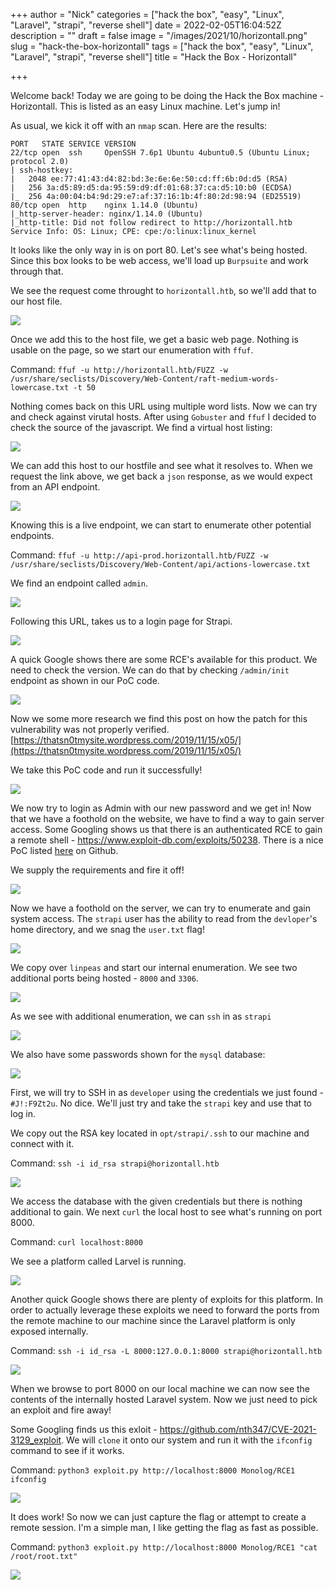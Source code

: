 +++
author = "Nick"
categories = ["hack the box", "easy", "Linux", "Laravel", "strapi", "reverse shell"]
date = 2022-02-05T16:04:52Z
description = ""
draft = false
image = "/images/2021/10/horizontall.png"
slug = "hack-the-box-horizontall"
tags = ["hack the box", "easy", "Linux", "Laravel", "strapi", "reverse shell"]
title = "Hack the Box - Horizontall"

+++


Welcome back! Today we are going to be doing the Hack the Box machine - Horizontall. This is listed as an easy Linux machine. Let's jump in!

As usual, we kick it off with an `nmap` scan. Here are the results:

```
PORT   STATE SERVICE VERSION
22/tcp open  ssh     OpenSSH 7.6p1 Ubuntu 4ubuntu0.5 (Ubuntu Linux; protocol 2.0)
| ssh-hostkey: 
|   2048 ee:77:41:43:d4:82:bd:3e:6e:6e:50:cd:ff:6b:0d:d5 (RSA)
|   256 3a:d5:89:d5:da:95:59:d9:df:01:68:37:ca:d5:10:b0 (ECDSA)
|_  256 4a:00:04:b4:9d:29:e7:af:37:16:1b:4f:80:2d:98:94 (ED25519)
80/tcp open  http    nginx 1.14.0 (Ubuntu)
|_http-server-header: nginx/1.14.0 (Ubuntu)
|_http-title: Did not follow redirect to http://horizontall.htb
Service Info: OS: Linux; CPE: cpe:/o:linux:linux_kernel
```

It looks like the only way in is on port 80. Let's see what's being hosted. Since this box looks to be web access, we'll load up `Burpsuite` and work through that.

We see the request come throught to ``horizontall.htb``, so we'll add that to our host file.

![](/images/2021/10/image.png)

Once we add this to the host file, we get a basic web page. Nothing is usable on the page, so we start our enumeration with `ffuf`.

Command:
`ffuf -u http://horizontall.htb/FUZZ -w /usr/share/seclists/Discovery/Web-Content/raft-medium-words-lowercase.txt -t 50`

Nothing comes back on this URL using multiple word lists. Now we can try and check against virutal hosts. After using `Gobuster` and `ffuf` I decided to check the source of the javascript. We find a virtual host listing:

![](/images/2021/10/image-1.png)

We can add this host to our hostfile and see what it resolves to. When we request the link above, we get back a `json` response, as we would expect from an API endpoint.

![](/images/2021/10/image-2.png)

Knowing this is a live endpoint, we can start to enumerate other potential endpoints.

Command:
`ffuf -u http://api-prod.horizontall.htb/FUZZ -w /usr/share/seclists/Discovery/Web-Content/api/actions-lowercase.txt`

We find an endpoint called `admin`.

![](/images/2021/10/image-3.png)

Following this URL, takes us to a login page for Strapi.

![](/images/2021/10/image-4.png)

A quick Google shows there are some RCE's available for this product. We need to check the version. We can do that by checking `/admin/init` endpoint as shown in our PoC code.

![](/images/2021/10/image-6.png)

Now we some more research we find this post  on how the patch for this vulnerability was not properly verified. [https://thatsn0tmysite.wordpress.com/2019/11/15/x05/](https://thatsn0tmysite.wordpress.com/2019/11/15/x05/)

We take this PoC code and run it successfully!

![](/images/2021/10/image-5.png)

We now try to login as Admin with our new password and we get in! Now that we have a foothold on the website, we have to find a way to gain server access. Some Googling shows us that there is an authenticated RCE to gain a remote shell - https://www.exploit-db.com/exploits/50238. There is a nice PoC listed [here](https://github.com/diego-tella/CVE-2019-19609-EXPLOIT) on Github.

We supply the requirements and fire it off!

![](/images/2021/10/image-7.png)

Now we have a foothold on the server, we can try to enumerate and gain system access. The `strapi` user has the ability to read from the `devloper`'s home directory, and we snag the `user.txt` flag!

![](/images/2021/10/image-8.png)

We copy over `linpeas` and start our internal enumeration. We see two additional ports being hosted - `8000` and `3306`.

![](/images/2021/10/image-9.png)

As we see with additional enumeration, we can `ssh` in as `strapi`

![](/images/2021/10/image-10.png)

We also have some passwords shown for the `mysql` database:

![](/images/2021/10/image-11.png)

First, we will try to SSH in as `developer` using the credentials we just found - `#J!:F9Zt2u`. No dice. We'll just try and take the `strapi` key and use that to log in.

We copy out the RSA key located in `opt/strapi/.ssh` to our machine and connect with it.

Command:
`ssh -i id_rsa strapi@horizontall.htb`

![](/images/2021/10/image-12.png)

We access the database with the given credentials but there is nothing additional to gain. We next `curl` the local host to see what's running on port 8000. 

Command:
`curl localhost:8000`

We see a platform called Larvel is running.

![](/images/2021/10/image-13.png)

Another quick Google shows there are plenty of exploits for this platform. In order to actually leverage these exploits we need to forward the ports from the remote machine to our machine since the Laravel platform is only exposed internally.

Command:
`ssh -i id_rsa -L 8000:127.0.0.1:8000 strapi@horizontall.htb `

![](/images/2021/10/image-14.png)

When we browse to port 8000 on our local machine we can now see the contents of the internally hosted Laravel system. Now we just need to pick an exploit and fire away!

Some Googling finds us this exloit - https://github.com/nth347/CVE-2021-3129_exploit. We will `clone` it onto our system and run it with the `ifconfig` command to see if it works.

Command:
`python3 exploit.py http://localhost:8000 Monolog/RCE1 ifconfig`

![](/images/2021/10/image-15.png)

It does work! So now we can just capture the flag or attempt to create a remote session. I'm a simple man, I like getting the flag as fast as possible.

Command:
`python3 exploit.py http://localhost:8000 Monolog/RCE1 "cat /root/root.txt"`

![](/images/2021/10/image-16.png)

